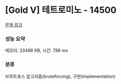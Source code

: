 # [Gold V] 테트로미노 - 14500 

[문제 링크](https://www.acmicpc.net/problem/14500) 

### 성능 요약

메모리: 33488 KB, 시간: 788 ms

### 분류

브루트포스 알고리즘(bruteforcing), 구현(implementation)

